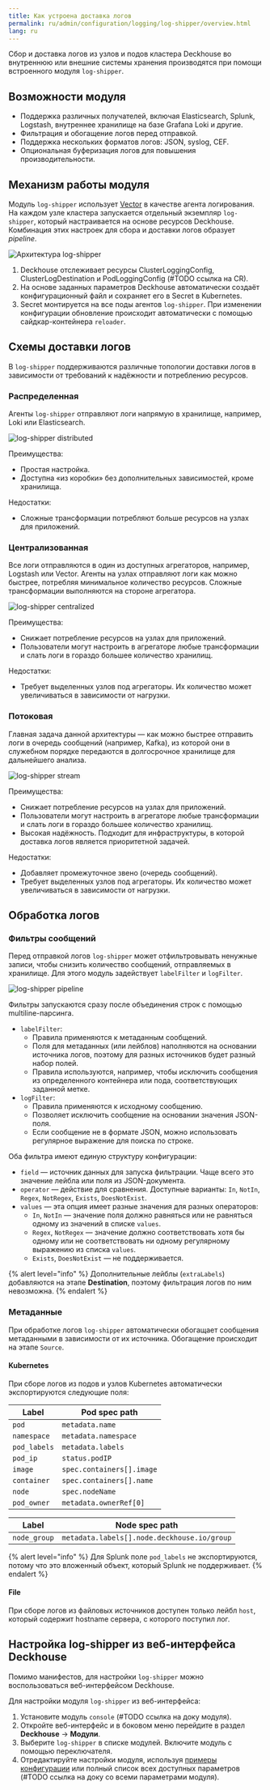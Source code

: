 ```yaml
---
title: Как устроена доставка логов
permalink: ru/admin/configuration/logging/log-shipper/overview.html
lang: ru
---
```


Сбор и доставка логов из узлов и подов кластера Deckhouse во внутреннюю или внешние системы хранения
производятся при помощи встроенного модуля `log-shipper`.

## Возможности модуля

- Поддержка различных получателей, включая Elasticsearch, Splunk, Logstash,
  внутреннее хранилище на базе Grafana Loki и другие.
- Фильтрация и обогащение логов перед отправкой.
- Поддержка нескольких форматов логов: JSON, syslog, CEF.
- Опциональная буферизация логов для повышения производительности.

## Механизм работы модуля

Модуль `log-shipper` использует [Vector](https://vector.dev/) в качестве агента логирования.
На каждом узле кластера запускается отдельный экземпляр `log-shipper`, который настраивается на основе ресурсов Deckhouse.
Комбинация этих настроек для сбора и доставки логов образует *pipeline*.

![Архитектура log-shipper](../../images/log-shipper/log_shipper_architecture.svg)

<!-- Исходник схемы: https://docs.google.com/drawings/d/1cOm5emdfPqWp9NT1UrB__TTL31lw7oCgh0VicQH-ouc/edit -->

1. Deckhouse отслеживает ресурсы ClusterLoggingConfig, ClusterLogDestination и PodLoggingConfig (#TODO ссылка на CR).
1. На основе заданных параметров Deckhouse автоматически создаёт конфигурационный файл и сохраняет его в Secret в Kubernetes.
1. Secret монтируется на все поды агентов `log-shipper`.
   При изменении конфигурации обновление происходит автоматически с помощью сайдкар-контейнера `reloader`.

## Схемы доставки логов

В `log-shipper` поддерживаются различные топологии доставки логов
в зависимости от требований к надёжности и потреблению ресурсов.  

### Распределенная

Агенты `log-shipper` отправляют логи напрямую в хранилище, например, Loki или Elasticsearch.

![log-shipper distributed](../../images/log-shipper/log_shipper_distributed.svg)

<!-- Исходник картинок: https://docs.google.com/drawings/d/1FFuPgpDHUGRdkMgpVWXxUXvfZTsasUhEh8XNz7JuCTQ/edit -->

Преимущества:

- Простая настройка.
- Доступна «из коробки» без дополнительных зависимостей, кроме хранилища.

Недостатки:

- Сложные трансформации потребляют больше ресурсов на узлах для приложений.

### Централизованная

Все логи отправляются в один из доступных агрегаторов, например, Logstash или Vector.
Агенты на узлах отправляют логи как можно быстрее, потребляя минимальное количество ресурсов.
Сложные трансформации выполняются на стороне агрегатора.

![log-shipper centralized](../../images/log-shipper/log_shipper_centralized.svg)

<!-- Исходник картинок: https://docs.google.com/drawings/d/1TL-YUBk0CKSJuKtRVV44M9bnYMq6G8FpNRjxGxfeAhQ/edit -->

Преимущества:

- Снижает потребление ресурсов на узлах для приложений.
- Пользователи могут настроить в агрегаторе любые трансформации и слать логи в гораздо большее количество хранилищ.

Недостатки:

- Требует выделенных узлов под агрегаторы. Их количество может увеличиваться в зависимости от нагрузки.

### Потоковая

Главная задача данной архитектуры — как можно быстрее отправить логи в очередь сообщений (например, Kafka),
из которой они в служебном порядке передаются в долгосрочное хранилище для дальнейшего анализа.

![log-shipper stream](../../images/log-shipper/log_shipper_stream.svg)

<!-- Исходник картинок: https://docs.google.com/drawings/d/1R7vbJPl93DZPdrkSWNGfUOh0sWEAKnCfGkXOvRvK3mQ/edit -->

Преимущества:

- Снижает потребление ресурсов на узлах для приложений.
- Пользователи могут настроить в агрегаторе любые трансформации и слать логи в гораздо большее количество хранилищ.
- Высокая надёжность. Подходит для инфраструктуры, в которой доставка логов является приоритетной задачей.

Недостатки:

- Добавляет промежуточное звено (очередь сообщений).
- Требует выделенных узлов под агрегаторы. Их количество может увеличиваться в зависимости от нагрузки.

## Обработка логов

### Фильтры сообщений

Перед отправкой логов `log-shipper` может отфильтровывать ненужные записи,
чтобы снизить количество сообщений, отправляемых в хранилище.
Для этого модуль задействует `labelFilter` и `logFilter`.

![log-shipper pipeline](../../images/log-shipper/log_shipper_pipeline.svg)

<!-- Исходник картинок: https://docs.google.com/drawings/d/1SnC29zf4Tse4vlW_wfzhggAeTDY2o9wx9nWAZa_A6RM/edit -->

Фильтры запускаются сразу после объединения строк с помощью multiline-парсинга.

- `labelFilter`:
  - Правила применяются к метаданным сообщений.
  - Поля для метаданных (или лейблов) наполняются на основании источника логов,
    поэтому для разных источников будет разный набор полей.
  - Правила используются, например, чтобы исключить сообщения из определенного контейнера или пода,
    соответствующих заданной метке.
- `logFilter`:
  - Правила применяются к исходному сообщению.
  - Позволяет исключить сообщение на основании значения JSON-поля.
  - Если сообщение не в формате JSON, можно использовать регулярное выражение для поиска по строке.

Оба фильтра имеют единую структуру конфигурации:

- `field` — источник данных для запуска фильтрации. Чаще всего это значение лейбла или поля из JSON-документа.
- `operator` — действие для сравнения. Доступные варианты: `In`, `NotIn`, `Regex`, `NotRegex`, `Exists`, `DoesNotExist`.
- `values` — эта опция имеет разные значения для разных операторов:
  - `In`, `NotIn` — значение поля должно равняться или не равняться одному из значений в списке `values`.
  - `Regex`, `NotRegex` — значение должно соответствовать хотя бы одному
    или не соответствовать ни одному регулярному выражению из списка `values`.
  - `Exists`, `DoesNotExist` — не поддерживается.

{% alert level="info" %}
Дополнительные лейблы (`extraLabels`) добавляются на этапе **Destination**, поэтому фильтрация логов по ним невозможна.
{% endalert %}

### Метаданные

При обработке логов `log-shipper` автоматически обогащает сообщения метаданными в зависимости от их источника.
Обогащение происходит на этапе `Source`.

#### Kubernetes

При сборе логов из подов и узлов Kubernetes автоматически экспортируются следующие поля:

| Label        | Pod spec path             |
|--------------|---------------------------|
| `pod`        | `metadata.name`           |
| `namespace`  | `metadata.namespace`      |
| `pod_labels` | `metadata.labels`         |
| `pod_ip`     | `status.podIP`            |
| `image`      | `spec.containers[].image` |
| `container`  | `spec.containers[].name`  |
| `node`       | `spec.nodeName`           |
| `pod_owner`  | `metadata.ownerRef[0]`    |

| Label        | Node spec path                              |
|--------------|---------------------------------------------|
| `node_group` | `metadata.labels[].node.deckhouse.io/group` |

{% alert level="info" %}
Для Splunk поле `pod_labels` не экспортируются, потому что это вложенный объект, который Splunk не поддерживает.
{% endalert %}

#### File

При сборе логов из файловых источников доступен только лейбл `host`,
который содержит hostname сервера, с которого поступил лог.

## Настройка log-shipper из веб-интерфейса Deckhouse

Помимо манифестов, для настройки `log-shipper` можно воспользоваться веб-интерфейсом Deckhouse.

Для настройки модуля `log-shipper` из веб-интерфейса:

1. Установите модуль `console` (#TODO ссылка на доку модуля).
1. Откройте веб-интерфейс и в боковом меню перейдите в раздел **Deckhouse** -> **Модули**.
1. Выберите `log-shipper` в списке модулей. Включите модуль с помощью переключателя.
1. Отредактируйте настройки модуля, используя [примеры конфигурации](configuration-examples.html)
   или полный список всех доступных параметров (#TODO ссылка на доку со всеми параметрами модуля).
